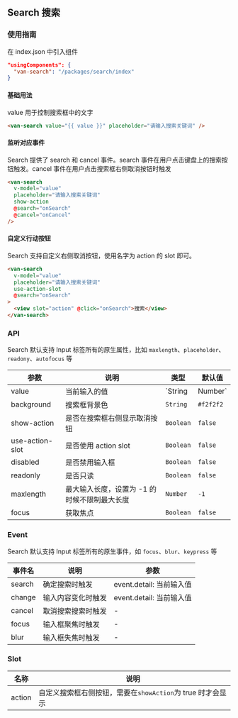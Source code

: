 ## Search 搜索

### 使用指南
在 index.json 中引入组件
```json
"usingComponents": {
  "van-search": "/packages/search/index"
}
```

#### 基础用法
value 用于控制搜索框中的文字

```html
<van-search value="{{ value }}" placeholder="请输入搜索关键词" />
```

#### 监听对应事件
Search 提供了 search 和 cancel 事件。search 事件在用户点击键盘上的搜索按钮触发。cancel 事件在用户点击搜索框右侧取消按钮时触发

```html
<van-search
  v-model="value"
  placeholder="请输入搜索关键词"
  show-action
  @search="onSearch"
  @cancel="onCancel"
/>
```

#### 自定义行动按钮

Search 支持自定义右侧取消按钮，使用名字为 action 的 slot 即可。

```html
<van-search
  v-model="value"
  placeholder="请输入搜索关键词"
  use-action-slot
  @search="onSearch"
>
  <view slot="action" @click="onSearch">搜索</view>
</van-search>
```

### API
Search 默认支持 Input 标签所有的原生属性，比如 `maxlength`、`placeholder`、`readony`、`autofocus` 等

| 参数 | 说明 | 类型 | 默认值 |
|-----------|-----------|-----------|-------------|
| value | 当前输入的值 | `String | Number` | - |
| background | 搜索框背景色 | `String` | `#f2f2f2` |
| show-action | 是否在搜索框右侧显示取消按钮 | `Boolean` | `false` |
| use-action-slot | 是否使用 action slot | `Boolean` | `false` |
| disabled | 是否禁用输入框 | `Boolean` | `false` |
| readonly | 是否只读 | `Boolean` | `false` |
| maxlength | 最大输入长度，设置为 -1 的时候不限制最大长度 | `Number` | `-1` |
| focus | 获取焦点 | `Boolean` | `false` |

### Event
Search 默认支持 Input 标签所有的原生事件，如 `focus`、`blur`、`keypress` 等

| 事件名 | 说明 | 参数 |
|-----------|-----------|-----------|
| search | 确定搜索时触发 | event.detail: 当前输入值 |
| change | 输入内容变化时触发 | event.detail: 当前输入值 |
| cancel | 取消搜索搜索时触发 | - |
| focus | 输入框聚焦时触发 | - |
| blur | 输入框失焦时触发 | - |

### Slot

| 名称 | 说明 |
|-----------|-----------|
| action | 自定义搜索框右侧按钮，需要在`showAction`为 true 时才会显示 |
